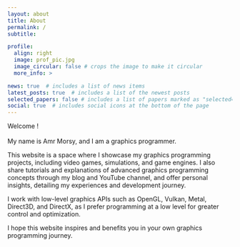 ```yaml
---
layout: about
title: About
permalink: /
subtitle:

profile:
  align: right
  image: prof_pic.jpg
  image_circular: false # crops the image to make it circular
  more_info: >

news: true  # includes a list of news items
latest_posts: true  # includes a list of the newest posts
selected_papers: false # includes a list of papers marked as "selected={true}"
social: true  # includes social icons at the bottom of the page
---
```


Welcome ! <br>
<br>
My name is Amr Morsy, and I am a graphics programmer. 


This website is a space where I showcase my graphics programming projects, including video games, simulations, and game engines. I also share tutorials and explanations of advanced graphics programming concepts through my blog and YouTube channel, and offer personal insights, detailing my experiences and development journey.


I work with low-level graphics APIs such as OpenGL, Vulkan, Metal, Direct3D, and DirectX, as I prefer programming at a low level for greater control and optimization.


I hope this website inspires and benefits you in your own graphics programming journey.

<br> 
<br>

